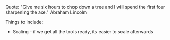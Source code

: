 
Quote: 
"Give me six hours to chop down a tree and I will spend the first four sharpening the axe."
Abraham Lincolm

Things to include:

- Scaling - if we get all the tools ready, its easier to scale afterwards